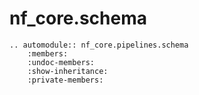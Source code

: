 # nf_core.schema

```{eval-rst}
.. automodule:: nf_core.pipelines.schema
    :members:
    :undoc-members:
    :show-inheritance:
    :private-members:
```
